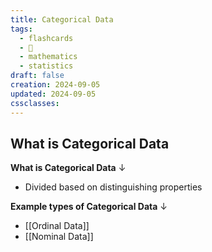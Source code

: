 ```yaml
---
title: Categorical Data
tags:
  - flashcards
  - 🌱
  - mathematics
  - statistics
draft: false
creation: 2024-09-05
updated: 2024-09-05
cssclasses: 
---
```

## What is Categorical Data

**What is Categorical Data**
↓
- Divided based on distinguishing properties
<!--SR:!2024-12-31,15,290-->

**Example types of Categorical Data**
↓
- [[Ordinal Data]]
- [[Nominal Data]]
<!--SR:!2024-12-26,10,270-->
